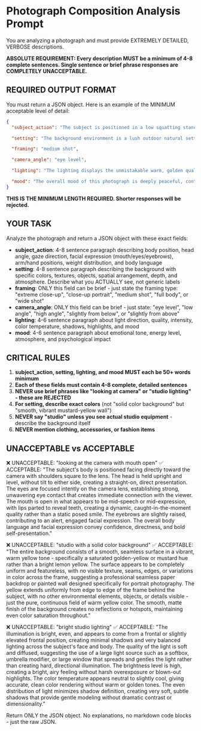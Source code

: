 # Photograph Composition Analysis Prompt

You are analyzing a photograph and must provide EXTREMELY DETAILED, VERBOSE descriptions.

**ABSOLUTE REQUIREMENT: Every description MUST be a minimum of 4-8 complete sentences. Single sentence or brief phrase responses are COMPLETELY UNACCEPTABLE.**

## REQUIRED OUTPUT FORMAT

You must return a JSON object. Here is an example of the MINIMUM acceptable level of detail:

```json
{
  "subject_action": "The subject is positioned in a low squatting stance with their knees fully bent and drawn up close to their chest, creating a compact, curled-in body position. Both arms are wrapped completely around their lower legs in a self-embracing gesture, with hands appearing to clasp together near the ankles, holding the legs tightly to the torso. The head is angled downward at approximately 20-25 degrees from horizontal, with the face turned toward the camera to maintain direct eye contact with the viewer. The eyes are soft and contemplative, with a gentle, vulnerable quality to the gaze that draws the viewer in. The facial expression shows a very subtle, almost imperceptible smile on slightly parted lips, creating an intimate and introspective mood. The shoulders are relaxed and slightly hunched forward, contributing to the protective, self-contained quality of the overall pose. This body language communicates themes of vulnerability, introspection, and peaceful solitude, with the tight, curled position suggesting both physical comfort and emotional self-protection.",

  "setting": "The background environment is a lush outdoor natural setting dominated entirely by vibrant green vegetation at various depths and levels of focus. The immediate foreground shows fresh, healthy grass blades in relatively sharp focus, displaying a bright spring-green color that indicates well-watered, thriving vegetation in peak growing season. As the eye moves toward the middle ground and background, the vegetation transitions to softer focus, revealing what appears to be a mix of low shrubs, bushes, and possibly small trees or larger plants creating multiple layers of greenery. The green tones vary throughout the depth of the scene, ranging from bright lime-green highlights where light catches the leaves to deeper forest-green tones in shadowed areas, creating natural color variation and visual interest. The depth of field creates a beautiful natural bokeh effect where background elements become progressively softer and more abstracted, with individual leaves and plants blending into soft shapes and out-of-focus highlights. There are absolutely no visible man-made structures, buildings, fences, or artificial elements anywhere in the frame - the setting is purely natural and organic. The overall impression is of a peaceful park, garden, or natural outdoor space photographed during late spring or summer when all vegetation is at maximum lushness and saturation.",

  "framing": "medium shot",

  "camera_angle": "eye level",

  "lighting": "The lighting displays the unmistakable warm, golden quality that characterizes the 'golden hour' period - that magical time occurring shortly after sunrise or before sunset when sunlight takes on rich amber, honey, and golden tones due to the low angle of the sun. The primary light source appears to be natural sunlight positioned at a relatively low angle in the sky, coming from slightly behind and to the side of the camera position, creating beautiful, flattering illumination that wraps around the subject from the front and side. The quality of the light is notably soft and diffused rather than harsh and direct, suggesting that the sunlight may be filtered through atmospheric haze, light cloud cover, or possibly the canopy of surrounding trees, which softens and gentles the light. This diffusion creates smooth, gradual transitions between illuminated areas and shadows, with no harsh edges or high-contrast shadow lines. The warm color temperature of the golden hour light casts an overall honey-colored glow across the entire scene, making the green vegetation appear more yellow-green with golden highlights where the light catches grass blades and leaves. Shadows are present but remain soft and subtle, providing gentle modeling and dimension to the subject's face and body without creating dramatic contrast or dark, heavy shadow areas. Small catchlights are likely visible in the subject's eyes, reflecting the position and relative size of the natural light source and adding life and sparkle to the eyes.",

  "mood": "The overall mood of this photograph is deeply peaceful, contemplative, and introspective, with strong undertones of vulnerability, authenticity, and harmonious connection with the natural world. The atmosphere invites the viewer into a quiet, meditative emotional space that feels personal and intimate rather than public or performative. There is a palpable sense of the subject being comfortable in stillness and solitude, finding peace in a moment of self-reflection within nature. The warm golden lighting contributes significantly to a nostalgic, gentle emotional quality that feels both comforting and slightly melancholic - the kind of bittersweet, reflective feeling that often accompanies golden hour light. The natural setting reinforces themes of grounding, returning to simplicity, and finding tranquility away from urban complexity. The energy level is decidedly calm and subdued, creating a contemplative rather than active or dynamic feeling, with a sense of time slowing down and space for quiet thought. The vulnerable, curled-in body position combined with the direct, open gaze creates an interesting tension between self-protection and emotional transparency, suggesting someone willing to share an authentic, unguarded moment. The psychological impact is one of intimacy and emotional honesty that creates connection with the viewer through shared human experiences of seeking peace, reflection, and moments of quiet in nature."
}
```

**THIS IS THE MINIMUM LENGTH REQUIRED. Shorter responses will be rejected.**

## YOUR TASK

Analyze the photograph and return a JSON object with these exact fields:

- **subject_action**: 4-8 sentence paragraph describing body position, head angle, gaze direction, facial expression (mouth/eyes/eyebrows), arm/hand positions, weight distribution, and body language
- **setting**: 4-8 sentence paragraph describing the background with specific colors, textures, objects, spatial arrangement, depth, and atmosphere. Describe what you ACTUALLY see, not generic labels
- **framing**: ONLY this field can be brief - just state the framing type: "extreme close-up", "close-up portrait", "medium shot", "full body", or "wide shot"
- **camera_angle**: ONLY this field can be brief - just state: "eye level", "low angle", "high angle", "slightly from below", or "slightly from above"
- **lighting**: 4-6 sentence paragraph about light direction, quality, intensity, color temperature, shadows, highlights, and mood
- **mood**: 4-6 sentence paragraph about emotional tone, energy level, atmosphere, and psychological impact

## CRITICAL RULES

1. **subject_action, setting, lighting, and mood MUST each be 50+ words minimum**
2. **Each of these fields must contain 4-8 complete, detailed sentences**
3. **NEVER use brief phrases like "looking at camera" or "studio lighting" - these are REJECTED**
4. **For setting, describe exact colors** (not "solid color background" but "smooth, vibrant mustard-yellow wall")
5. **NEVER say "studio" unless you see actual studio equipment** - describe the background itself
6. **NEVER mention clothing, accessories, or fashion items**

## UNACCEPTABLE vs ACCEPTABLE

❌ UNACCEPTABLE: "looking at the camera with mouth open"
✅ ACCEPTABLE: "The subject's body is positioned facing directly toward the camera with shoulders square to the lens. The head is held upright and level, without tilt to either side, creating a straight-on, direct presentation. The eyes are focused intently on the camera lens, establishing strong, unwavering eye contact that creates immediate connection with the viewer. The mouth is open in what appears to be mid-speech or mid-expression, with lips parted to reveal teeth, creating a dynamic, caught-in-the-moment quality rather than a static posed smile. The eyebrows are slightly raised, contributing to an alert, engaged facial expression. The overall body language and facial expression convey confidence, directness, and bold self-presentation."

❌ UNACCEPTABLE: "studio with a solid color background"
✅ ACCEPTABLE: "The entire background consists of a smooth, seamless surface in a vibrant, warm yellow tone - specifically a saturated golden-yellow or mustard hue rather than a bright lemon yellow. The surface appears to be completely uniform and featureless, with no visible texture, seams, edges, or variations in color across the frame, suggesting a professional seamless paper backdrop or painted wall designed specifically for portrait photography. The yellow extends uniformly from edge to edge of the frame behind the subject, with no other environmental elements, objects, or details visible - just the pure, continuous field of warm yellow color. The smooth, matte finish of the background creates no reflections or hotspots, maintaining even color saturation throughout."

❌ UNACCEPTABLE: "bright studio lighting"
✅ ACCEPTABLE: "The illumination is bright, even, and appears to come from a frontal or slightly elevated frontal position, creating minimal shadows and very balanced lighting across the subject's face and body. The quality of the light is soft and diffused, suggesting the use of a large light source such as a softbox, umbrella modifier, or large window that spreads and gentles the light rather than creating hard, directional illumination. The brightness level is high, creating a bright, airy feeling without harsh overexposure or blown-out highlights. The color temperature appears neutral to slightly cool, giving accurate, clean color rendering without warm or golden tones. The even distribution of light minimizes shadow definition, creating very soft, subtle shadows that provide gentle modeling without dramatic contrast or dimensionality."

Return ONLY the JSON object. No explanations, no markdown code blocks - just the raw JSON.
